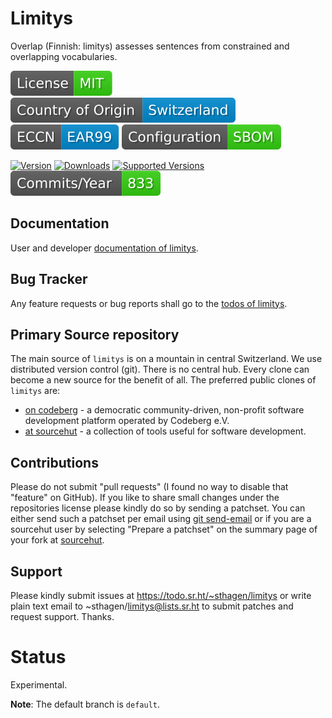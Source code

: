 # Limitys

Overlap (Finnish: limitys) assesses sentences from constrained and overlapping vocabularies.

[![License](docs/badges/license-spdx-mit.svg)](https://git.sr.ht/~sthagen/limitys/tree/default/item/LICENSE)
[![Country of Origin](docs/badges/country-of-origin-name-switzerland-neutral.svg)](https://git.sr.ht/~sthagen/limitys/tree/default/item/COUNTRY-OF-ORIGIN)
[![Export Classification Control Number (ECCN)](docs/badges/export-control-classification-number_eccn-ear99-neutral.svg)](https://git.sr.ht/~sthagen/limitys/tree/default/item/EXPORT-CONTROL-CLASSIFICATION-NUMBER)
[![Configuration](docs/badges/configuration-sbom.svg)](https://git.sr.ht/~sthagen/limitys/tree/default/item/docs/third-party/README.md)

[![Version](https://img.shields.io/pypi/v/limitys.svg?style=flat)](https://pypi.python.org/pypi/limitys/)
[![Downloads](https://static.pepy.tech/badge/limitys/month)](https://pepy.tech/project/limitys)
[![Supported Versions](https://img.shields.io/pypi/pyversions/limitys.svg?style=flat)](https://pypi.python.org/pypi/limitys/)
[![Maintenance Status](docs/badges/commits-per-year.svg)](https://git.sr.ht/~sthagen/limitys/log)

## Documentation

User and developer [documentation of limitys](https://codes.dilettant.life/docs/limitys).

## Bug Tracker

Any feature requests or bug reports shall go to the [todos of limitys](https://todo.sr.ht/~sthagen/limitys).

## Primary Source repository

The main source of `limitys` is on a mountain in central Switzerland.
We use distributed version control (git).
There is no central hub.
Every clone can become a new source for the benefit of all.
The preferred public clones of `limitys` are:

* [on codeberg](https://codeberg.org/sthagen/limitys) - a democratic community-driven, non-profit software development platform operated by Codeberg e.V.
* [at sourcehut](https://git.sr.ht/~sthagen/limitys) - a collection of tools useful for software development.

## Contributions

Please do not submit "pull requests" (I found no way to disable that "feature" on GitHub).
If you like to share small changes under the repositories license please kindly do so by sending a patchset.
You can either send such a patchset per email using [git send-email](https://git-send-email.io) or 
if you are a sourcehut user by selecting "Prepare a patchset" on the summary page of your fork at [sourcehut](https://git.sr.ht/).

## Support

Please kindly submit issues at https://todo.sr.ht/~sthagen/limitys or write plain text email to ~sthagen/limitys@lists.sr.ht to submit patches and request support. Thanks.

# Status

Experimental.

**Note**: The default branch is `default`. 
